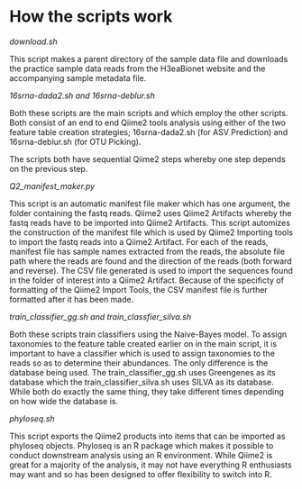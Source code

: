 
# How the scripts work

_download.sh_

This script makes a parent directory of the sample data file and downloads the practice sample data reads from the H3eaBionet website and the accompanying sample metadata file.

_16srna-dada2.sh and 16srna-deblur.sh_

Both these scripts are the main scripts and which employ the other scripts. Both consist of an end to end Qiime2 tools analysis using either of the two feature table creation strategies; 16srna-dada2.sh (for ASV Prediction) and 16srna-deblur.sh (for OTU Picking).

The scripts both have sequential Qiime2 steps whereby one step depends on the previous step.

_Q2_manifest_maker.py_

This script is an automatic manifest file maker which has one argument, the folder containing the fastq reads. Qiime2 uses Qiime2 Artifacts whereby the fastq reads have to be imported into Qiime2 Artifacts. This script automizes the construction of the manifest file which is used by Qiime2 Importing tools to import the fastq reads into a Qiime2 Artifact. For each of the reads, manifest file has sample names extracted from the reads, the absolute file path where the reads are found and the direction of the reads (both forward and reverse). The CSV file generated is used to import the sequences found in the folder of interest into a Qiime2 Artifact. Because of the specificty of formatting of the Qiime2 Import Tools, the CSV manifest file is further formatted after it has been made.


_train_classifier_gg.sh and train_classfier_silva.sh_

Both these scripts train classifiers using the Naive-Bayes model. To assign taxonomies to the feature table created earlier on in the main script, it is important to have a classifier which is used to assign taxonomies to the reads so as to determine their abundances. The only difference is the database being used. The train_classifier_gg.sh uses Greengenes as its database which the train_classifier_silva.sh uses SILVA as its database. While both do exactly the same thing, they take different times depending on how wide the database is.

_phyloseq.sh_

This script exports the Qiime2 products into items that can be imported as phyloseq objects. Phyloseq is an R package which makes it possible to conduct downstream analysis using an R environment. While Qiime2 is great for a majority of the analysis, it may not have everything R enthusiasts may want and so has been designed to offer flexibility to switch into R. 
